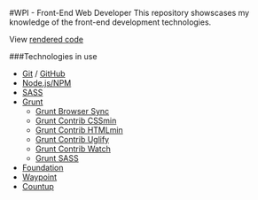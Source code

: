 #WPI - Front-End Web Developer
This repository showscases my knowledge of the front-end development technologies.

View [rendered code](http://goo.gl/4uaSzf)

###Technologies in use
* [Git](https://git-scm.com/) / [GitHub](https://github.com/)
* [Node.js/NPM](https://nodejs.org/en/)
* [SASS](http://sass-lang.com/)
* [Grunt](http://gruntjs.com/)
	* [Grunt Browser Sync](https://github.com/BrowserSync/grunt-browser-sync)
	* [Grunt Contrib CSSmin](https://github.com/gruntjs/grunt-contrib-cssmin)
	* [Grunt Contrib HTMLmin](https://github.com/gruntjs/grunt-contrib-htmlmin)
	* [Grunt Contrib Uglify](https://github.com/gruntjs/grunt-contrib-uglify)
	* [Grunt Contrib Watch](https://github.com/gruntjs/grunt-contrib-watch)
	* [Grunt SASS](https://github.com/sindresorhus/grunt-sass)
* [Foundation](http://foundation.zurb.com/)
* [Waypoint](http://imakewebthings.com/waypoints/)
* [Countup](https://inorganik.github.io/countUp.js/)